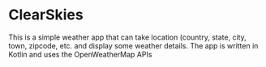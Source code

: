 # ClearSkies
This is a simple weather app that can take location (country, state, city, town, zipcode, etc. and display some weather details. The app is written in Kotlin and uses the OpenWeatherMap APIs
